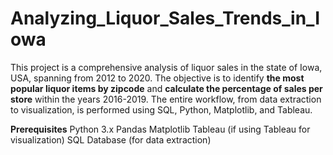 # Analyzing_Liquor_Sales_Trends_in_Iowa

This project is a comprehensive analysis of liquor sales in the state of Iowa, USA, spanning from 2012 to 2020. The objective is to identify **the most popular liquor items by zipcode** and **calculate the percentage of sales per store** within the years 2016-2019. The entire workflow, from data extraction to visualization, is performed using SQL, Python, Matplotlib, and Tableau.

**Prerequisites**
Python 3.x
Pandas
Matplotlib
Tableau (if using Tableau for visualization)
SQL Database (for data extraction)
